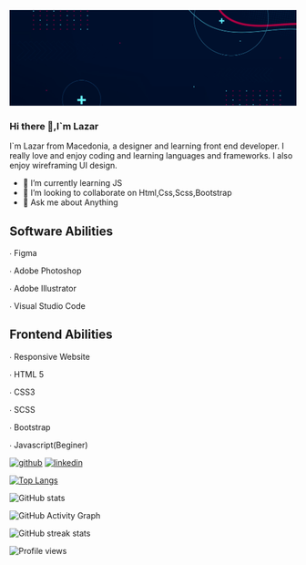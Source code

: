 

![Design and Development](https://github.com/kapsarovL/kapsarovL/blob/main/banner.png)

### Hi there 👋,I`m Lazar
I`m Lazar from Macedonia, a designer and learning front end developer. I really love and enjoy coding and learning languages and frameworks. I also enjoy wireframing UI design.

- 🌱 I’m currently learning JS 
- 👯 I’m looking to collaborate on Html,Css,Scss,Bootstrap 
- 💬 Ask me about Anything 



## Software Abilities

∙ Figma

∙ Adobe Photoshop

∙ Adobe Illustrator

∙ Visual Studio Code


## Frontend Abilities

∙ Responsive Website

∙ HTML 5

∙ CSS3

∙ SCSS

∙ Bootstrap

∙ Javascript(Beginer)


[<img src='https://cdn.jsdelivr.net/npm/simple-icons@3.0.1/icons/github.svg' alt='github' height='40'>](https://github.com/kapsarovL)  [<img src='https://cdn.jsdelivr.net/npm/simple-icons@3.0.1/icons/linkedin.svg' alt='linkedin' height='40'>](https://www.linkedin.com/in/lazar-kapsarov-b81143188/)  

[![Top Langs](https://github-readme-stats.vercel.app/api/top-langs/?username=kapsarovL)](https://github.com/anuraghazra/github-readme-stats)

![GitHub stats](https://github-readme-stats.vercel.app/api?username=kapsarovL&show_icons=true)  

![GitHub Activity Graph](https://activity-graph.herokuapp.com/graph?username=kapsarovL)  

![GitHub streak stats](https://github-readme-streak-stats.herokuapp.com/?user=kapsarovL)  

![Profile views](https://gpvc.arturio.dev/kapsarovL)  


